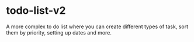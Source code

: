 # todo-list-v2
A more complex to do list where you can create different types of task, sort them by priority, setting up dates and more. 
